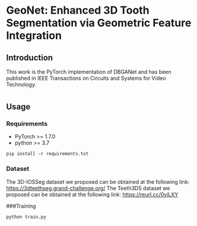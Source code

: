 # GeoNet: Enhanced 3D Tooth Segmentation via Geometric Feature Integration
## Introduction
This work is the PyTorch implementation of DBGANet and has been published in IEEE Transactions on Circuits and Systems for Video Technology.

#

## Usage

### Requirements

- PyTorch >= 1.7.0
- python >= 3.7
```
pip install -r requirements.txt
```

### Dataset
The 3D-IOSSeg dataset we proposed can be obtained at the following link:
https://3dteethseg.grand-challenge.org/
The Teeth3DS dataset we proposed can be obtained at the following link:
https://reurl.cc/0vjLXY


###Training

```shell
python train.py
```

